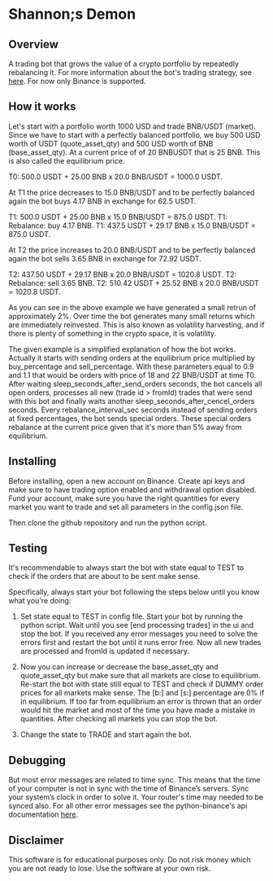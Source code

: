 # Shannon;s Demon

## Overview 

A trading bot that grows the value of a crypto portfolio by repeatedly rebalancing it. For more information about the bot's trading strategy, see [here](https://thepfengineer.com/2016/04/25/rebalancing-with-shannons-demon/). For now only Binance is supported.

## How it works

Let's start with a portfolio worth 1000 USD and trade BNB/USDT (market). Since we have to start with a perfectly balanced portfolio, we buy 500 USD worth of USDT (quote_asset_qty) and 500 USD worth of BNB (base_asset_qty). At a current price of of 20 BNBUSDT that is 25 BNB. This is also called the equilibrium price.

T0: 500.0 USDT + 25.00 BNB x 20.0 BNB/USDT = 1000.0 USDT.

At T1 the price decreases to 15.0 BNB/USDT and to be perfectly balanced again the bot buys 4.17 BNB in exchange for 62.5 USDT.

T1: 500.0 USDT + 25.00 BNB x 15.0 BNB/USDT = 875.0 USDT.
T1: Rebalance: buy 4.17 BNB.
T1: 437.5 USDT + 29.17 BNB x 15.0 BNB/USDT = 875.0 USDT.

At T2 the price increases to 20.0 BNB/USDT and to be perfectly balanced again the bot sells 3.65 BNB in exchange for 72.92 USDT.

T2: 437.50 USDT + 29.17 BNB x 20.0 BNB/USDT = 1020.8 USDT.
T2: Rebalance: sell 3.65 BNB.
T2: 510.42 USDT + 25.52 BNB x 20.0 BNB/USDT = 1020.8 USDT.

As you can see in the above example we have generated a small retrun of approximately 2%. Over time the bot generates many small returns which are immediately reinvested. This is also known as volatility harvesting, and if there is plenty of something in the crypto space, it is volatility.

The given example is a simplified explanation of how the bot works. Actually it starts with sending orders at the equilibrium price multiplied by buy_percentage and sell_percentage. With these parameters equal to 0.9 and 1.1 that would be orders with price of 18 and 22 BNB/USDT at time T0. After waiting sleep_seconds_after_send_orders seconds, the bot cancels all open orders, processes all new (trade id > fromId) trades that were send with this bot and finally waits another sleep_seconds_after_cencel_orders seconds. Every rebalance_interval_sec seconds instead of sending orders at fixed percentages, the bot sends special orders. These special orders rebalance at the current price given that it's more than 5% away from equilibrium.

## Installing

Before installing, open a new account on Binance. Create api keys and make sure to have trading option enabled and withdrawal option disabled. Fund your account, make sure you have the right quantities for every market you want to trade and set all parameters in the config.json file.

Then clone the github repository and run the python script.

## Testing

It's recommendable to always start the bot with state equal to TEST to check if the orders that are about to be sent make sense.

Specifically, always start your bot following the steps below until you know what you're doing:

1. Set state equal to TEST in config file. Start your bot by running the python script. Wait until you see [end processing trades] in the ui and stop the bot. If you received any error messages you need to solve the errors first and restart the bot until it runs error free. Now all new trades are processed and fromId is updated if necessary.

2. Now you can increase or decrease the base_asset_qty and quote_asset_qty but make sure that all markets are close to equilibrium. Re-start the bot with state still equal to TEST and check if DUMMY order prices for all markets make sense. The [b:] and [s:] percentage are 0% if in equilibrium. If too far from equilibrium an error is thrown that an order would hit the market and most of the time you have made a mistake in quantities. After checking all markets you can stop the bot.

3. Change the state to TRADE and start again the bot.

## Debugging

But most error messages are related to time sync. This means that the time of your computer is not in sync with the time of Binance’s servers. Sync your system’s clock in order to solve it. Your router's time may needed to be synced also. For all other error messages see the python-binance's api documentation [here](https://python-binance.readthedocs.io/en/latest). 


## Disclaimer

This software is for educational purposes only. Do not risk money which you are not ready to lose. Use the software at your own risk.

